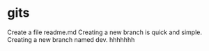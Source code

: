 # gits
Create a file readme.md
Creating a new branch is quick and simple.
Creating a new branch named dev.
hhhhhhh